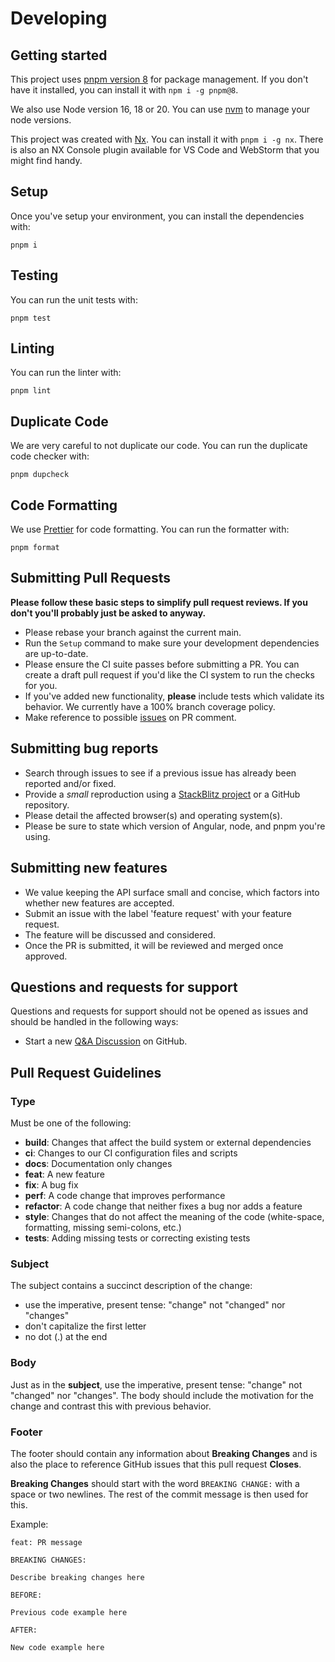 # Developing

## Getting started

This project uses [pnpm version 8](https://pnpm.io/) for package management. If you don't have it installed, you can install it with `npm i -g pnpm@8`.

We also use Node version 16, 18 or 20. You can use [nvm](https://github.com/nvm-sh/nvm) to manage your node versions.

This project was created with [Nx](https://nx.dev). You can install it with `pnpm i -g nx`. There is also an NX Console plugin available for VS Code and WebStorm that you might find handy.

## Setup

Once you've setup your environment, you can install the dependencies with:

```shell
pnpm i
```

## Testing

You can run the unit tests with:

```shell
pnpm test
```

## Linting

You can run the linter with:

```shell
pnpm lint
```

## Duplicate Code

We are very careful to not duplicate our code.  You can run the duplicate code checker with:

```shell
pnpm dupcheck
```

## Code Formatting

We use [Prettier](https://prettier.io/) for code formatting. You can run the formatter with:

```shell
pnpm format
```

## Submitting Pull Requests

**Please follow these basic steps to simplify pull request reviews. If you don't you'll probably just be asked to anyway.**

- Please rebase your branch against the current main.
- Run the `Setup` command to make sure your development dependencies are up-to-date.
- Please ensure the CI suite passes before submitting a PR. You can create a draft pull request if you'd like the CI system to run the checks for you.
- If you've added new functionality, **please** include tests which validate its behavior. We currently have a 100% branch coverage policy.
- Make reference to possible [issues](https://github.com/DaveMBush/dynamic-ngrx-test/issues) on PR comment.

## Submitting bug reports

- Search through issues to see if a previous issue has already been reported and/or fixed.
- Provide a _small_ reproduction using a [StackBlitz project](https://stackblitz.com/) or a GitHub repository.
- Please detail the affected browser(s) and operating system(s).
- Please be sure to state which version of Angular, node, and pnpm you're using.

## Submitting new features

- We value keeping the API surface small and concise, which factors into whether new features are accepted.
- Submit an issue with the label 'feature request' with your feature request.
- The feature will be discussed and considered.
- Once the PR is submitted, it will be reviewed and merged once approved.

## Questions and requests for support

Questions and requests for support should not be opened as issues and should be handled in the following ways:

- Start a new [Q&A Discussion](https://github.com/DaveMBush/dynamic-ngrx-test/discussions/categories/q-a) on GitHub.

## <a name="commit"></a> Pull Request Guidelines

### Type

Must be one of the following:

- **build**: Changes that affect the build system or external dependencies
- **ci**: Changes to our CI configuration files and scripts
- **docs**: Documentation only changes
- **feat**: A new feature
- **fix**: A bug fix
- **perf**: A code change that improves performance
- **refactor**: A code change that neither fixes a bug nor adds a feature
- **style**: Changes that do not affect the meaning of the code (white-space, formatting, missing semi-colons, etc.)
- **tests**: Adding missing tests or correcting existing tests

### Subject

The subject contains a succinct description of the change:

- use the imperative, present tense: "change" not "changed" nor "changes"
- don't capitalize the first letter
- no dot (.) at the end

### Body

Just as in the **subject**, use the imperative, present tense: "change" not "changed" nor "changes".
The body should include the motivation for the change and contrast this with previous behavior.

### Footer

The footer should contain any information about **Breaking Changes** and is also the place to reference GitHub issues that this pull request **Closes**.

**Breaking Changes** should start with the word `BREAKING CHANGE:` with a space or two newlines. The rest of the commit message is then used for this.

Example:

```
feat: PR message

BREAKING CHANGES:

Describe breaking changes here

BEFORE:

Previous code example here

AFTER:

New code example here
```
